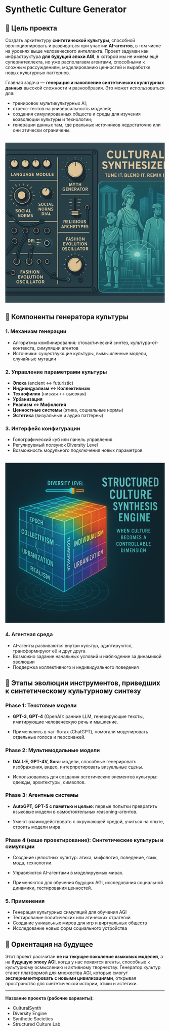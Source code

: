 # Synthetic Culture Generator

## 🎯 Цель проекта

Создать архитектуру **синтетической культуры**, способной эволюционировать и развиваться при участии **AI-агентов**, в том числе на уровнях выше человеческого интеллекта. Проект задуман как инфраструктура **для будущей эпохи AGI**, в которой мы не имеем ещё суперинтеллекта, но уже располагаем агентами, способными к сложным рассуждениям, моделированию ценностей и выработке новых культурных паттернов.

Главная задача — **генерация и накопление синтетических культурных данных** высокой сложности и разнообразия. Это может использоваться для:

* тренировок мультикультурных AI;
* стресс-тестов на универсальность моделей;
* создания симулированных обществ и среды для изучения коэволюции культуры и технологии;
* генерации данных там, где реальных источников недостаточно или они этически ограничены.


<br><img src="https://github.com/QuasiIdeas/BunchOfQuasiIdeas/blob/main/images/culture_synt1.png" alt="График" width="600">

## 🔧 Компоненты генератора культуры

### 1. Механизм генерации

* Алгоритмы комбинирования: стохастический синтез, культура-от-контекста, симуляции агентов
* Источники: существующие культуры, вымышленные модели, случайные мутации

### 2. Управление параметрами культуры

* **Эпоха** (ancient ↔ futuristic)
* **Индивидуализм ↔ Коллективизм**
* **Технофилия** (низкая ↔ высокая)
* **Урбанизация**
* **Реализм ↔ Мифология**
* **Ценностные системы** (этика, социальные нормы)
* **Эстетика** (визуальные и аудио паттерны)

### 3. Интерфейс конфигурации

* Голографический куб или панель управления
* Регулируемый ползунок Diversity Level
* Возможность модульного подключения новых параметров

<br><img src="https://github.com/QuasiIdeas/BunchOfQuasiIdeas/blob/main/images/culture_synt2.png" alt="График" width="600">

### 4. Агентная среда

* AI-агенты развиваются внутри культур, адаптируются, трансформируют её и друг друга
* Возможно задание начальных условий и наблюдение за динамикой эволюции
* Поддержка коллективного и индивидуального поведения

## 📜 Этапы эволюции инструментов, приведших к синтетическому культурному синтезу

### **Phase 1: Текстовые модели**

- **GPT-3, GPT-4** (OpenAI): ранние LLM, генерирующие тексты, имитирующие человеческую речь и мышление.
    
- Применялись в чат-ботах (ChatGPT), помогали моделировать отдельные голоса и персонажей.
    

### **Phase 2: Мультимодальные модели**

- **DALL·E, GPT-4V, Sora**: модели, способные генерировать изображения, видео, интерпретировать визуальные сцены.
    
- Использовались для создания эстетических элементов культуры: одежды, архитектуры, символов.
    

### **Phase 3: Агентные системы**

- **AutoGPT, GPT-5 с памятью и целью**: первые попытки превратить языковые модели в самостоятельных reasoning-агентов.
    
- Умеют взаимодействовать с окружающей средой, учиться на опыте, строить модели мира.
    

### **Phase 4 (наше проектирование): Синтетические культуры и симуляции**

- Создание целостных культур: этика, мифология, поведение, язык, мода, технологии.
    
- Управляются AI-агентами в моделируемых мирах.
    
- Применяются для обучения будущих AGI, исследования социальной динамики, тестирования ценностей.

### 5. Применения

* Генерация культурных симуляций для обучения AGI
* Тестирование политических или этических стратегий
* Создание уникальных миров для игр и виртуальных обществ
* Исследование новых форм социального устройства

## 🌌 Ориентация на будущее

Этот проект рассчитан **не на текущее поколение языковых моделей**, а на **будущую эпоху AGI**, когда у нас появятся агенты, способные к культурному осмыслению и активному творчеству. Генератор культур станет платформой для множества AGI, которые смогут **экспериментировать с новыми цивилизациями**, открывая пространство для синтетической истории, этики и эстетики.

---

**Название проекта (рабочие варианты):**

* CulturalSynth
* Diversity Engine
* Synthetic Societies
* Structured Culture Lab

